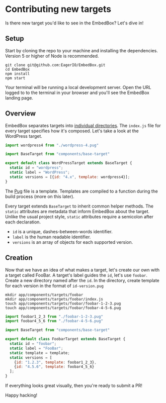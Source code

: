# Contributing new targets

Is there new target you'd like to see in the EmbedBox? Let's dive in!

## Setup

Start by cloning the repo to your machine and installing the dependencies.
Version 5 or higher of Node is recommended.

```shell
git clone git@github.com:EagerIO/EmbedBox.git
cd EmbedBox
npm install
npm start
```

Your terminal will be running a local development server.
Open the URL logged to to the terminal in your browser and you'll see the EmbedBox landing page.

## Overview

EmbedBox separates targets into [individual directories](https://github.com/EagerIO/EmbedBox/tree/master/app/components/targets).
The `index.js` file for every target specifies how it's composed.
Let's take a look at the WordPress target.

```javascript
import wordpress4 from "./wordpress-4.pug"

import BaseTarget from "components/base-target"

export default class WordPressTarget extends BaseTarget {
  static id = "wordpress";
  static label = "WordPress";
  static versions = [{id: "4.x", template: wordpress4}];
}
```

The [Pug](https://github.com/EagerIO/EmbedBox/blob/master/app/components/targets/wordpress/wordpress.pug) file is a template.
Templates are compiled to a function during the build process (more on this later).

Every target extends `BaseTarget` to inherit common helper methods.
The `static` attributes are metadata that inform EmbedBox about the target.
Unlike the usual project style, `static` attributes require a semicolon after each declaration.

- `id` is a unique, dashes-between-words identifier.
- `label` is the human readable identifier.
- `versions` is an array of objects for each supported version.

## Creation

Now that we have an idea of what makes a target, let's create our own with a target called FooBar.
A target's label guides the `id`, let's use `foobar`.
Create a new directory named after the `id`.
In the directory, create template for each version in the format of `id-version.pug`

```shell
mkdir app/components/targets/foobar
mkdir app/components/targets/foobar/index.js
touch app/components/targets/foobar/foobar-1-2-3.pug
touch app/components/targets/foobar/foobar-4-5-6.pug
```

```javascript
import foobar1_2_3 from "./foobar-1-2-3.pug"
import foobar4_5_6 from "./foobar-4-5-6.pug"

import BaseTarget from "components/base-target"

export default class FoobarTarget extends BaseTarget {
  static id = "foobar";
  static label = "FooBar";
  static template = template;
  static versions = [
    {id: "1.2.3", template: foobar1_2_3},
    {id: "4.5.6", template: foobar4_5_6}
  ];
}
```

If everything looks great visually, then you're ready to submit a PR!

Happy hacking!
